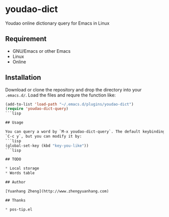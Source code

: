 youdao-dict
===========

Youdao online dictionary query for Emacs in Linux

## Requirement

* GNU/Emacs or other Emacs
* Linux
* Online

## Installation

Download or clone the repository and drop the directory into your `.emacs.d/`.
Load the files and requre the function like:
```lisp
(add-to-list 'load-path "~/.emacs.d/plugins/youdao-dict")
(require 'youdao-dict-query)
```lisp

## Usage

You can query a word by `M-x youdao-dict-query`. The default keybinding is
`C-c y`, but you can modify it by:
```lisp
(global-set-key (kbd "key-you-like"))
```lisp

## TODO

* Local storage
* Words table

## Author

[Yuanhang Zheng](http://www.zhengyuanhang.com)

## Thanks

* pos-tip.el
